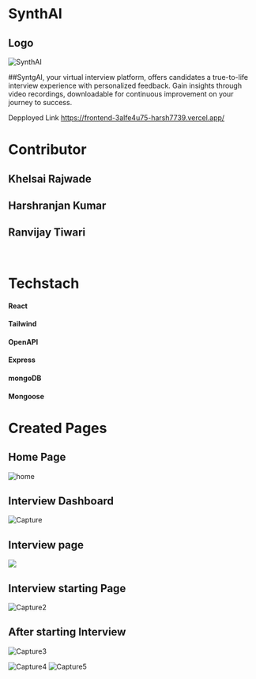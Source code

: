 # SynthAI
## Logo
![SynthAI](https://github.com/khelsai01/SynthAI/assets/115932394/360e60d5-3690-437f-a0ab-6c0212295899)


##SyntgAI, your virtual interview platform, offers candidates a true-to-life interview experience with personalized feedback. Gain insights through video recordings, downloadable for continuous improvement on your journey to success.

Depployed Link https://frontend-3alfe4u75-harsh7739.vercel.app/
<br>

# Contributor

## Khelsai Rajwade
## Harshranjan Kumar
## Ranvijay Tiwari

<br>


# Techstach

#### React
#### Tailwind
#### OpenAPI
#### Express
#### mongoDB
#### Mongoose



# Created Pages




## Home Page

![home](https://github.com/khelsai01/khelsai01/assets/119441119/91c5ab68-332b-4c8d-a634-7f1fd7d4fd4c)

## Interview Dashboard
![Capture](https://github.com/khelsai01/khelsai01/assets/119441119/4a52f05b-5cbc-4de8-ae2d-3bc75bdbe663)

## Interview page
![](https://github.com/khelsai01/khelsai01/assets/119441119/f9fca5b0-d9d8-4dc8-b336-5efe8e59be04)

## Interview starting Page
![Capture2](https://github.com/khelsai01/khelsai01/assets/119441119/50621bca-0c9a-473b-affd-f23bc7f92b56)

## After starting Interview

![Capture3](https://github.com/khelsai01/khelsai01/assets/119441119/9fe7a12d-1215-4d4c-a70f-b3e74854e960)

![Capture4](https://github.com/khelsai01/khelsai01/assets/119441119/8c9109b3-674e-4a1d-8fa0-079c3b2597f9)
![Capture5](https://github.com/khelsai01/khelsai01/assets/119441119/5ca38a83-5b13-48b0-951b-1ad0d07bbd16)
